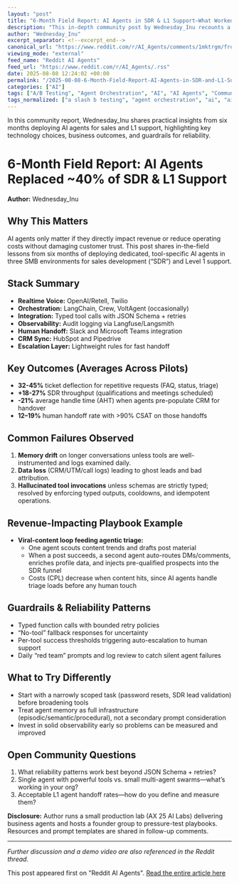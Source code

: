 ```yaml
---
layout: "post"
title: "6-Month Field Report: AI Agents in SDR & L1 Support—What Worked and What Broke"
description: "This in-depth community post by Wednesday_Inu recounts a 6-month deployment of AI agents—using stacks featuring OpenAI, Slack, and Teams—for sales development representative (SDR) and Level 1 (L1) support in small/medium businesses. It covers what tools and orchestrators were used, quantifiable impact on handoff rates and throughput, lessons learned around reliability, memory, and technical guardrails, and advice for others attempting similar deployments. Emphasis is placed on strict function schema, real-world revenue impact, and process observability."
author: "Wednesday_Inu"
excerpt_separator: <!--excerpt_end-->
canonical_url: "https://www.reddit.com/r/AI_Agents/comments/1mktrgm/from_hype_to_headcount_6month_field_report_ai/"
viewing_mode: "external"
feed_name: "Reddit AI Agents"
feed_url: "https://www.reddit.com/r/AI_Agents/.rss"
date: 2025-08-08 12:24:02 +00:00
permalink: "/2025-08-08-6-Month-Field-Report-AI-Agents-in-SDR-and-L1-SupportWhat-Worked-and-What-Broke.html"
categories: ["AI"]
tags: ["A/B Testing", "Agent Orchestration", "AI", "AI Agents", "Community", "CSAT", "HubSpot", "Human Handoff", "JSON Schema", "L1 Support", "LangChain", "Langfuse", "Langsmith", "Memory Management", "Microsoft Teams", "Observability", "OpenAI", "Pipedrive", "Process Automation", "SDR Automation", "Slack", "Twilio"]
tags_normalized: ["a slash b testing", "agent orchestration", "ai", "ai agents", "community", "csat", "hubspot", "human handoff", "json schema", "l1 support", "langchain", "langfuse", "langsmith", "memory management", "microsoft teams", "observability", "openai", "pipedrive", "process automation", "sdr automation", "slack", "twilio"]
---
```


In this community report, Wednesday_Inu shares practical insights from six months deploying AI agents for sales and L1 support, highlighting key technology choices, business outcomes, and guardrails for reliability.<!--excerpt_end-->

# 6-Month Field Report: AI Agents Replaced ~40% of SDR & L1 Support

**Author:** Wednesday_Inu

## Why This Matters

AI agents only matter if they directly impact revenue or reduce operating costs without damaging customer trust. This post shares in-the-field lessons from six months of deploying dedicated, tool-specific AI agents in three SMB environments for sales development (“SDR”) and Level 1 support.

## Stack Summary

- **Realtime Voice:** OpenAI/Retell, Twilio
- **Orchestration:** LangChain, Crew, VoltAgent (occasionally)
- **Integration:** Typed tool calls with JSON Schema + retries
- **Observability:** Audit logging via Langfuse/Langsmith
- **Human Handoff:** Slack and Microsoft Teams integration
- **CRM Sync:** HubSpot and Pipedrive
- **Escalation Layer:** Lightweight rules for fast handoff

## Key Outcomes (Averages Across Pilots)

- **32-45%** ticket deflection for repetitive requests (FAQ, status, triage)
- **+18-27%** SDR throughput (qualifications and meetings scheduled)
- **-21%** average handle time (AHT) when agents pre-populate CRM for handover
- **12–19%** human handoff rate with >90% CSAT on those handoffs

## Common Failures Observed

1. **Memory drift** on longer conversations unless tools are well-instrumented and logs examined daily.
2. **Data loss** (CRM/UTM/call logs) leading to ghost leads and bad attribution.
3. **Hallucinated tool invocations** unless schemas are strictly typed; resolved by enforcing typed outputs, cooldowns, and idempotent operations.

## Revenue-Impacting Playbook Example

- **Viral-content loop feeding agentic triage:**
  - One agent scouts content trends and drafts post material
  - When a post succeeds, a second agent auto-routes DMs/comments, enriches profile data, and injects pre-qualified prospects into the SDR funnel
  - Costs (CPL) decrease when content hits, since AI agents handle triage loads before any human touch

## Guardrails & Reliability Patterns

- Typed function calls with bounded retry policies
- “No-tool” fallback responses for uncertainty
- Per-tool success thresholds triggering auto-escalation to human support
- Daily “red team” prompts and log review to catch silent agent failures

## What to Try Differently

- Start with a narrowly scoped task (password resets, SDR lead validation) before broadening tools
- Treat agent memory as full infrastructure (episodic/semantic/procedural), not a secondary prompt consideration
- Invest in solid observability early so problems can be measured and improved

## Open Community Questions

1. What reliability patterns work best beyond JSON Schema + retries?
2. Single agent with powerful tools vs. small multi-agent swarms—what’s working in your org?
3. Acceptable L1 agent handoff rates—how do you define and measure them?

**Disclosure:** Author runs a small production lab (AX 25 AI Labs) delivering business agents and hosts a founder group to pressure-test playbooks. Resources and prompt templates are shared in follow-up comments.

---

*Further discussion and a demo video are also referenced in the Reddit thread.*

This post appeared first on "Reddit AI Agents". [Read the entire article here](https://www.reddit.com/r/AI_Agents/comments/1mktrgm/from_hype_to_headcount_6month_field_report_ai/)
